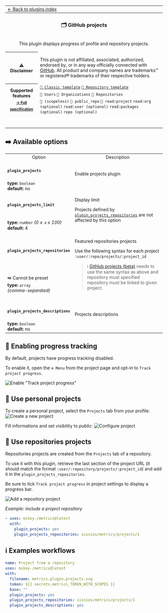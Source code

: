 <!--header-->
<table>
  <tr><td colspan="2"><a href="/README.md#-plugins">← Back to plugins index</a></td></tr>
  <tr><th colspan="2"><h3>🗂️ GitHub projects</h3></th></tr>
  <tr><td colspan="2" align="center"><p>This plugin displays progress of profile and repository projects.</p>
</td></tr>
  <tr><th>⚠️ Disclaimer</th><td><p>This plugin is not affiliated, associated, authorized, endorsed by, or in any way officially connected with <a href="https://github.com">GitHub</a>.
All product and company names are trademarks™ or registered® trademarks of their respective holders.</p>
</td></tr>
  <tr>
    <th rowspan="3">Supported features<br><sub><a href="metadata.yml">→ Full specification</a></sub></th>
    <td><a href="/source/templates/classic/README.md"><code>📗 Classic template</code></a> <a href="/source/templates/repository/README.md"><code>📘 Repository template</code></a></td>
  </tr>
  <tr>
    <td><code>👤 Users</code> <code>👥 Organizations</code> <code>📓 Repositories</code></td>
  </tr>
  <tr>
    <td><code>🔑 (scopeless)</code> <code>🔑 public_repo</code> <code>🔑 read:project</code> <code>read:org (optional)</code> <code>read:user (optional)</code> <code>read:packages (optional)</code> <code>repo (optional)</code></td>
  </tr>
  <tr>
    <td colspan="2" align="center">
      <img src="https://github.com/siosios/metrics/blob/examples/metrics.plugin.projects.svg" alt=""></img>
      <img width="900" height="1" alt="">
    </td>
  </tr>
</table>
<!--/header-->

## ➡️ Available options

<!--options-->
<table>
  <tr>
    <td align="center" nowrap="nowrap">Option</i></td><td align="center" nowrap="nowrap">Description</td>
  </tr>
  <tr>
    <td nowrap="nowrap"><h4><code>plugin_projects</code></h4></td>
    <td rowspan="2"><p>Enable projects plugin</p>
<img width="900" height="1" alt=""></td>
  </tr>
  <tr>
    <td nowrap="nowrap"><b>type:</b> <code>boolean</code>
<br>
<b>default:</b> no<br></td>
  </tr>
  <tr>
    <td nowrap="nowrap"><h4><code>plugin_projects_limit</code></h4></td>
    <td rowspan="2"><p>Display limit</p>
<p>Projects defined by <a href="/source/plugins/projects/README.md#plugin_projects_repositories"><code>plugin_projects_repositories</code></a> are not affected by this option</p>
<img width="900" height="1" alt=""></td>
  </tr>
  <tr>
    <td nowrap="nowrap"><b>type:</b> <code>number</code>
<i>(0 ≤
𝑥
≤ 100)</i>
<br>
<b>default:</b> 4<br></td>
  </tr>
  <tr>
    <td nowrap="nowrap"><h4><code>plugin_projects_repositories</code></h4></td>
    <td rowspan="2"><p>Featured repositories projects</p>
<p>Use the following syntax for each project <code>:user/:repo/projects/:project_id</code></p>
<blockquote>
<p>ℹ️ <a href="https://docs.github.com/en/issues/trying-out-the-new-projects-experience/about-projects">GitHub projects (beta)</a> needs to use the same syntax as above and repository must specified repository must be linked to given project.</p>
</blockquote>
<img width="900" height="1" alt=""></td>
  </tr>
  <tr>
    <td nowrap="nowrap">⏯️ Cannot be preset<br>
<b>type:</b> <code>array</code>
<i>(comma-separated)</i>
<br></td>
  </tr>
  <tr>
    <td nowrap="nowrap"><h4><code>plugin_projects_descriptions</code></h4></td>
    <td rowspan="2"><p>Projects descriptions</p>
<img width="900" height="1" alt=""></td>
  </tr>
  <tr>
    <td nowrap="nowrap"><b>type:</b> <code>boolean</code>
<br>
<b>default:</b> no<br></td>
  </tr>
</table>
<!--/options-->

## 🔄 Enabling progress tracking

By default, projects have progress tracking disabled.

To enable it, open the `≡ Menu` from the project page and opt-in to `Track project progress`.

![Enable "Track project progress"](/.github/readme/imgs/plugin_projects_track_progress.png)

## 👤 Use personal projects

To create a personal project, select the `Projects` tab from your profile:
![Create a new project](/.github/readme/imgs/plugin_projects_create.png)

Fill informations and set visibility to *public*:
![Configure project](/.github/readme/imgs/plugin_projects_setup.png)

## 📓 Use repositories projects

Repositories projects are created from the `Projects` tab of a repository.

To use it with this plugin, retrieve the last section of the project URL (it should match the format `:user/:repository/projects/:project_id`) and add it in the `plugin_projects_repositories`.

Be sure to tick `Track project progress` in project settings to display a progress bar.

![Add a repository project](/.github/readme/imgs/plugin_projects_repositories.png)

*Example: include a project repository*
```yml
- uses: mikey-/metrics@latest
  with:
    plugin_projects: yes
    plugin_projects_repositories: siosios/metrics/projects/1
```

## ℹ️ Examples workflows

<!--examples-->
```yaml
name: Project from a repository
uses: mikey-/metrics@latest
with:
  filename: metrics.plugin.projects.svg
  token: ${{ secrets.metrics_TOKEN_WITH_SCOPES }}
  base: ""
  plugin_projects: yes
  plugin_projects_repositories: siosios/metrics/projects/1
  plugin_projects_descriptions: yes

```
<!--/examples-->
